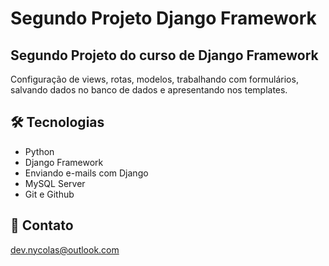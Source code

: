 # Segundo Projeto Django Framework

## Segundo Projeto do curso de Django Framework
Configuração de views, rotas, modelos, trabalhando com formulários, salvando dados no banco de dados e apresentando nos templates.

## 🛠 Tecnologias

- Python
- Django Framework
- Enviando e-mails com Django
- MySQL Server
- Git e Github

## 💛 Contato

dev.nycolas@outlook.com

